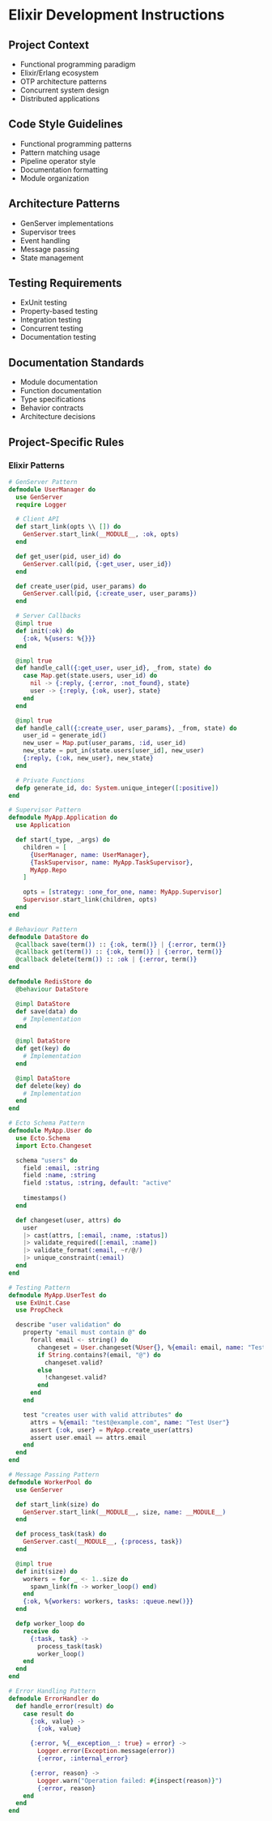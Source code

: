 # Elixir Development Instructions

## Project Context
- Functional programming paradigm
- Elixir/Erlang ecosystem
- OTP architecture patterns
- Concurrent system design
- Distributed applications

## Code Style Guidelines
- Functional programming patterns
- Pattern matching usage
- Pipeline operator style
- Documentation formatting
- Module organization

## Architecture Patterns
- GenServer implementations
- Supervisor trees
- Event handling
- Message passing
- State management

## Testing Requirements
- ExUnit testing
- Property-based testing
- Integration testing
- Concurrent testing
- Documentation testing

## Documentation Standards
- Module documentation
- Function documentation
- Type specifications
- Behavior contracts
- Architecture decisions

## Project-Specific Rules
### Elixir Patterns
```elixir
# GenServer Pattern
defmodule UserManager do
  use GenServer
  require Logger

  # Client API
  def start_link(opts \\ []) do
    GenServer.start_link(__MODULE__, :ok, opts)
  end

  def get_user(pid, user_id) do
    GenServer.call(pid, {:get_user, user_id})
  end

  def create_user(pid, user_params) do
    GenServer.call(pid, {:create_user, user_params})
  end

  # Server Callbacks
  @impl true
  def init(:ok) do
    {:ok, %{users: %{}}}
  end

  @impl true
  def handle_call({:get_user, user_id}, _from, state) do
    case Map.get(state.users, user_id) do
      nil -> {:reply, {:error, :not_found}, state}
      user -> {:reply, {:ok, user}, state}
    end
  end

  @impl true
  def handle_call({:create_user, user_params}, _from, state) do
    user_id = generate_id()
    new_user = Map.put(user_params, :id, user_id)
    new_state = put_in(state.users[user_id], new_user)
    {:reply, {:ok, new_user}, new_state}
  end

  # Private Functions
  defp generate_id, do: System.unique_integer([:positive])
end

# Supervisor Pattern
defmodule MyApp.Application do
  use Application

  def start(_type, _args) do
    children = [
      {UserManager, name: UserManager},
      {TaskSupervisor, name: MyApp.TaskSupervisor},
      MyApp.Repo
    ]

    opts = [strategy: :one_for_one, name: MyApp.Supervisor]
    Supervisor.start_link(children, opts)
  end
end

# Behaviour Pattern
defmodule DataStore do
  @callback save(term()) :: {:ok, term()} | {:error, term()}
  @callback get(term()) :: {:ok, term()} | {:error, term()}
  @callback delete(term()) :: :ok | {:error, term()}
end

defmodule RedisStore do
  @behaviour DataStore

  @impl DataStore
  def save(data) do
    # Implementation
  end

  @impl DataStore
  def get(key) do
    # Implementation
  end

  @impl DataStore
  def delete(key) do
    # Implementation
  end
end

# Ecto Schema Pattern
defmodule MyApp.User do
  use Ecto.Schema
  import Ecto.Changeset

  schema "users" do
    field :email, :string
    field :name, :string
    field :status, :string, default: "active"
    
    timestamps()
  end

  def changeset(user, attrs) do
    user
    |> cast(attrs, [:email, :name, :status])
    |> validate_required([:email, :name])
    |> validate_format(:email, ~r/@/)
    |> unique_constraint(:email)
  end
end

# Testing Pattern
defmodule MyApp.UserTest do
  use ExUnit.Case
  use PropCheck

  describe "user validation" do
    property "email must contain @" do
      forall email <- string() do
        changeset = User.changeset(%User{}, %{email: email, name: "Test"})
        if String.contains?(email, "@") do
          changeset.valid?
        else
          !changeset.valid?
        end
      end
    end

    test "creates user with valid attributes" do
      attrs = %{email: "test@example.com", name: "Test User"}
      assert {:ok, user} = MyApp.create_user(attrs)
      assert user.email == attrs.email
    end
  end
end

# Message Passing Pattern
defmodule WorkerPool do
  use GenServer

  def start_link(size) do
    GenServer.start_link(__MODULE__, size, name: __MODULE__)
  end

  def process_task(task) do
    GenServer.cast(__MODULE__, {:process, task})
  end

  @impl true
  def init(size) do
    workers = for _ <- 1..size do
      spawn_link(fn -> worker_loop() end)
    end
    {:ok, %{workers: workers, tasks: :queue.new()}}
  end

  defp worker_loop do
    receive do
      {:task, task} ->
        process_task(task)
        worker_loop()
    end
  end
end

# Error Handling Pattern
defmodule ErrorHandler do
  def handle_error(result) do
    case result do
      {:ok, value} ->
        {:ok, value}

      {:error, %{__exception__: true} = error} ->
        Logger.error(Exception.message(error))
        {:error, :internal_error}

      {:error, reason} ->
        Logger.warn("Operation failed: #{inspect(reason)}")
        {:error, reason}
    end
  end
end
```